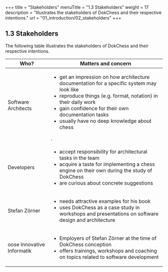 +++
title = "Stakeholders"
menuTitle = "1.3 Stakeholders"
weight = 17
description = "Illustrates the stakeholders of DokChess and their respective intentions."
url = "01_introduction/02_stakeholders"
+++

## 1.3 Stakeholders

The following table illustrates the stakeholders of DokChess and their respective intentions.


|Who?     |Matters and concern                                                  |
|---------------------|----------------------------|
|Software Architects| <ul> <li> get an impression on how architecture documentation for a specific system may look like</li> <li> reproduce things (e.g. format, notation) in their daily work</li><li> gain confidence for their own documentation tasks</li> <li>usually have no deep knowledge about chess</li></ul>. |
|Developers| <ul><li>accept responsibility for architectural tasks in the team</li><li>acquire a taste for implementing a chess engine on their own during the study of DokChess</li><li>are curious about concrete suggestions</li></ul> |
|Stefan Zörner| <ul><li> needs attractive examples for his book</li><li>uses DokChess as a case study in workshops and presentations on software design and architecture</li></ul> |
|oose Innovative Informatik | <ul><li>Employers of Stefan Zörner at the time of DokChess conception</li><li>offers trainings, workshops and coaching on topics related to software development</li></ul> |

